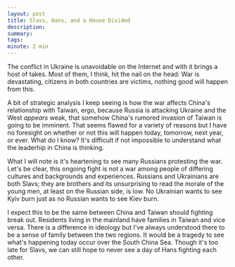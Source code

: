 ```yaml
---
layout: post
title: Slavs, Hans, and a House Divided
description: 
summary: 
tags:
minute: 2 min
---
```


The conflict in Ukraine is unavoidable on the Internet and with it brings a host of takes. Most of them, I think, hit the nail on the head: War is devastating, citizens in both countries are victims, nothing good will happen from this. 

A bit of strategic analysis I keep seeing is how the war affects China's relationship with Taiwan, ergo, because Russia is attacking Ukraine and the West *appears* weak, that somehow China's rumored invasion of Taiwan is going to be imminent. That seems flawed for a variety of reasons but I have no foresight on whether or not this will happen today, tomorrow, next year, or ever. What do I know? It's difficult if not impossible to understand what the leaderhip in China is thinking. 

What I will note is it's heartening to see many Russians protesting the war. Let's be clear, this ongoing fight is not a war among people of differing cultures and backgrounds and experiences. Russians and Ukrainians are both Slavs; they are brothers and its unsurprising to read the morale of the young men, at least on the Russian side, is low. No Ukrainian wants to see Kyiv burn just as no Russian wants to see Kiev burn.

I expect this to be the same between China and Taiwan should fighting break out. Residents living in the mainland have families in Taiwan and vice versa. There is a difference in ideology but I've always understood there to be a sense of family between the two regions. It would be a tragedy to see what's happening today occur over the South China Sea. Though it's too late for Slavs, we can still hope to never see a day of Hans fighting each other. 